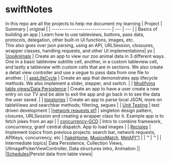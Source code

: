 # swiftNotes

In this repo are all the projects to help me document my learning 
| Project | Summary | original |
| ----------------------------- | --- | --- |
| Basics of building an app | Learn how to use tableviews, buttons, pass data, protocols, delegation, other built-in UI functions, images, etc.<br> This also goes over json parsing, using an API, URLSession, closuures, wrapper classes, handling requests, and other UI implementations| yo |
|<a href="https://github.com/chakane3/swiftNotes/tree/main/UIKit/part1/zooAnimals">zooAnimals</a> | Create an app to view our zoo animal data in 3 different ways. One in a basic tableview subtitle cell, another, in a custom tableview cell, and lastly a tableview with custom cells that are in sections. We also create a detail view controller and use a segue to pass data from one file to another. |
| <a href="https://github.com/chakane3/swiftNotes/tree/main/UIKit/part1/appLifeCycle">appLifeCycle</a>  | Create an app that demonstrates app lifecycle methods. We also implement a slider, stepper, and switch. |
| <a href="https://github.com/chakane3/swiftNotes/tree/main/UIKit/part1/scheduler">Modifying table views/Data Persistence</a> | Create an app to have a user create a new entry on our TV and be able to exit the app and go back in to see the data the user saved. |
| <a href="https://github.com/chakane3/swiftNotes/tree/main/UIKit/part1/stories">topstories</a> | Create an app to parse local JSON, more on tableViews and searchbar methods; filtering, segues | 
| <a href="https://github.com/chakane3/swiftNotes/tree/main/UIKit/part1/tdd">Unit Testing</a> | test driven development |
|<a href="https://github.com/chakane3/swiftNotes/tree/main/UIKit/part1/getR">network requests pt1</a> | singleton design pattern, closures, URLSession and creating a wrapper class for it. Example app is to fetch jokes from an api |
| <a href="https://github.com/chakane3/swiftNotes/tree/main/UIKit/part1/concurrency">concurrency-GCD</a> | Intro to combine framework, concurrency, granf central dispatch. App to load images |
| <a href="https://github.com/chakane3/swiftNotes/tree/main/UIKit/part1/Recipies">Recipies</a> | Implement topics from previous projects: search bar, network requests, APIKeys, concurrency, etc | [<a href="https://github.com/chakane3/takeHome">takeHome</a>, <a href="https://github.com/chakane3/swiftNotes/tree/main/UIKit/part1/MusixMatch">MusicxMatch</a>, <a href="https://github.com/chakane3/MetMobile">MetAPI"</a>] |
| ™ | ™ |
| Intermediate topics| Data Persistence, Collection Views, UIImagePickerViewController, Data structures intro, Animation ||
|<a href="https://github.com/chakane3/swiftNotes/tree/main/UIKit/part2/Schedules">Schedules</a>|Persist data from table views|
